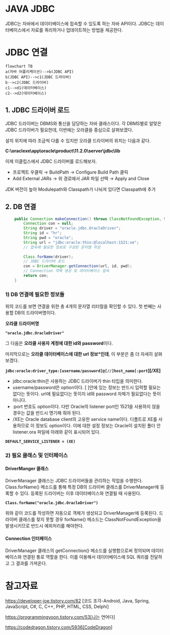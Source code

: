 # JAVA JDBC

JDBC는 자바에서 데이터베이스에 접속할 수 있도록 하는 자바 API이다. JDBC는 데이터베이스에서 자료를 쿼리하거나 업데이트하는 방법을 제공한다.

 

# JDBC 연결

```mermaid
flowchart TB
a(자바 어플리케이션)-->b(JDBC API)
b(JDBC API)-->c1(JDBC 드라이버)
b-->c2(JDBC 드라이버)
c1-->d1(데이터베이스)
c2-->d2(데이터베이스)
```

## 1. JDBC 드라이버 로드

JDBC 드라이버는 DBMS와 통신을 담당하는 자바 클래스이다. 각 DBMS별로 알맞은 JDBC 드라이버가 필요한데, 이번에는 오라클을 중심으로 살펴보겠다. 

설치 위치에 따라 조금씩 다를 수 있지만 오라클 드라이버의 위치는 다음과 같다.



**C:\oraclexe\app\oracle\product\11.2.0\server\jdbc\lib**



이제 이클립스에서 JDBC 드라이버를 로드해보자.



- 프로젝트 우클릭 → BuildPath →  Configure Build Path 클릭
- Add External JARs → 위 경로에서 JAR 파일 선택 → Apply and Close



JDK 버전이 높아 Modulepath와 Classpath가 나눠져 있다면 Classpath에 추가



## 2. DB 연결

```java
	public Connection makeConnection() throws ClassNotFoundException, SQLException {
		Connection con = null;
		String driver = "oracle.jdbc.OracleDriver";
		String id = "hr";
		String pwd = "oracle";
		String url = "jdbc:oracle:thin:@localhost:1521:xe";
        // 접속에 필요한 정보로 구성된 문자열 작성
		
		Class.forName(driver);
        // JDBC 드라이버 로드
		con = DriverManager.getConnection(url, id, pwd);
        // Connection 객체 생성 및 데이터베이스 접속
		return con;
    }
```



### 1) DB 연결에 필요한 정보들

위의 코드를 보면 연결을 위한 총 4개의 문자열 리터럴을 확인할 수 있다.  첫 번째는 사용할 DB의 드라이버명이다. 

**오라클 드라이버명**

**`"oracle.jdbc.OracleDriver"`**



그 다음은 **오라클 사용자 계정에 대한 id와 password**이다.



마지막으로는 **오라클 데이터베이스에 대한 url 정보*인데**, 이 부분은 좀 더 자세히 살펴보겠다.

**`jdbc:oracle:driver_type:[username/password]@[//]host_name[:port`][/XE]**

- jdbc:oracle:thin은 사용하는 JDBC 드라이버가 thin 타입을 의미한다. 
- username/password은 option이다. [ ]안에 있는 정보는 반드시 입력할 필요는 없다는 뜻이다. url에 필요없다는 뜻이지 id와 password 자체가 필요없다는 뜻이 아니다.
- :port 번호도 option이다. 다만 Oracle의 listener port인 1521을 사용하지 않을 경우는 값을 반드시 명기해 줘야 된다. 
- /XE는 Oracle database client의 고유한 service name이다. 디폴트로 XE를 사용하므로 이 정보도 option이다. 이에 대한 설정 정보는 Oracle이 설치된 폴더 안listener.ora 파일에 아래와 같이 표시되어 있다.

**`DEFAULT_SERVICE_LISTENER = (XE)`**



### 2) 필요 클래스 및 인터페이스

#### DriverManger 클래스

DriverManager 클래스는 JDBC 드라이버들을 관리하는 작업을 수행한다. Class.forName() 메소드를 통해 특정 DB의 드라이버 클래스를 DriverManager에 등록할 수 있다. 등록된 드라이버는 이후 데이터베이스와 연결될 때 사용된다. 

**`Class.forName("oracle.jdbc.OracleDriver")`**

위와 같이 코드를 작성하면 자동으로 객체가 생성되고 DriverManager에 등록된다. 드라이버 클래스를 찾지 못할 경우 forName() 메소드는 ClassNotFoundException을 발생시키므로 반드시 예외처리를 해야한다.



#### Connection 인터페이스

DriverManager 클래스의 getConnection() 메소드를 실행함으로써 정의되며 데이터베이스와 연결된 통로 역할을 한다. 이를 이용해서 데이터베이스에 SQL 쿼리를 전달하고 그 결과를 가져온다.



# 참고자료

 https://developer-joe.tistory.com/82 [코드 조각-Android, Java, Spring, JavaScript, C#, C, C++, PHP, HTML, CSS, Delphi]

https://programmingyoon.tistory.com/53[나는 연어다]

https://codedragon.tistory.com/5936[CodeDragon]


